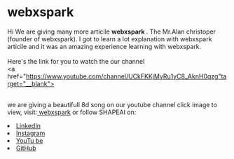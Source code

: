 # webxspark
Hi We are giving many more articile <b> webxspark
</b>.
The  Mr.Alan christoper (founder of webxspark). I got to
learn a lot explanation with webxspark articile and it was an amazing experience learning with webxspark.
<br><br>Here's the link for you to watch the our channel<br>
<a href="https://www.youtube.com/channel/UCkFKKjMyRu1yC8_AknH0qzg"target="__blank"> <img src="https://webxspark.000webhostapp.com/assets/images/favicon.ico" style="width: 10px;"> </a>



<br>we are giving a beautifull 8d song on our youtube channel click image to view, visit:<a href="http://webxspark.000webhostapp.com/" target="__blank">
webxspark</a>
or follow SHAPEAI on:
<li><a href=
"#">LinkedIn</a>
<li><a href=
"https://www.instagram.com/webxspark/">Instagram</a>
<li><a
href=
"https://www.youtube.com/channel/UCkFKKjMyRu1yC8_AknH0qzg">YouTu
be</a>
<li><a href=
"https://github.com/webxspark">GitHub</a>
